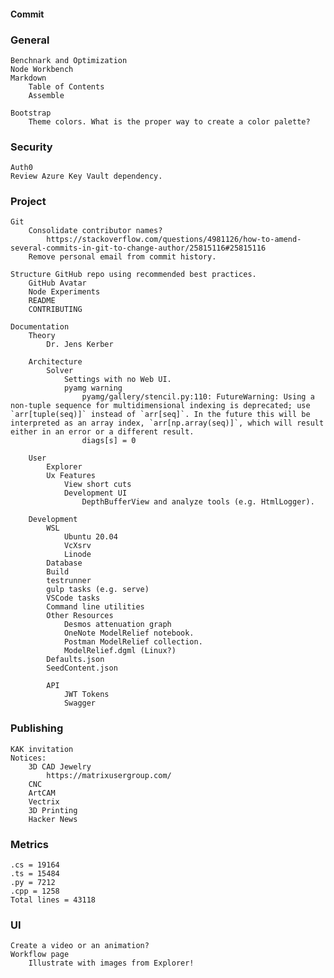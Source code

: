 #### Commit     

### General      
    Benchnark and Optimization
    Node Workbench
    Markdown
        Table of Contents
        Assemble

    Bootstrap
        Theme colors. What is the proper way to create a color palette?
### Security
    Auth0
    Review Azure Key Vault dependency.
### Project
    Git
        Consolidate contributor names?
            https://stackoverflow.com/questions/4981126/how-to-amend-several-commits-in-git-to-change-author/25815116#25815116
        Remove personal email from commit history.

    Structure GitHub repo using recommended best practices.
        GitHub Avatar
        Node Experiments
        README
        CONTRIBUTING

    Documentation
        Theory
            Dr. Jens Kerber

        Architecture
            Solver
                Settings with no Web UI.
                pyamg warning
                    pyamg/gallery/stencil.py:110: FutureWarning: Using a non-tuple sequence for multidimensional indexing is deprecated; use `arr[tuple(seq)]` instead of `arr[seq]`. In the future this will be interpreted as an array index, `arr[np.array(seq)]`, which will result either in an error or a different result.
                    diags[s] = 0

        User
            Explorer
            Ux Features
                View short cuts
                Development UI
                    DepthBufferView and analyze tools (e.g. HtmlLogger).

        Development
            WSL
                Ubuntu 20.04
                VcXsrv
                Linode
            Database
            Build
            testrunner
            gulp tasks (e.g. serve)
            VSCode tasks
            Command line utilities
            Other Resources
                Desmos attenuation graph
                OneNote ModelRelief notebook.
                Postman ModelRelief collection.
                ModelRelief.dgml (Linux?)
            Defaults.json
            SeedContent.json 

            API
                JWT Tokens
                Swagger
### Publishing
    KAK invitation
    Notices:
        3D CAD Jewelry
            https://matrixusergroup.com/
        CNC
        ArtCAM
        Vectrix
        3D Printing
        Hacker News
### Metrics
    .cs = 19164
    .ts = 15484
    .py = 7212
    .cpp = 1258
    Total lines = 43118
### UI
    Create a video or an animation?
    Workflow page
        Illustrate with images from Explorer!
